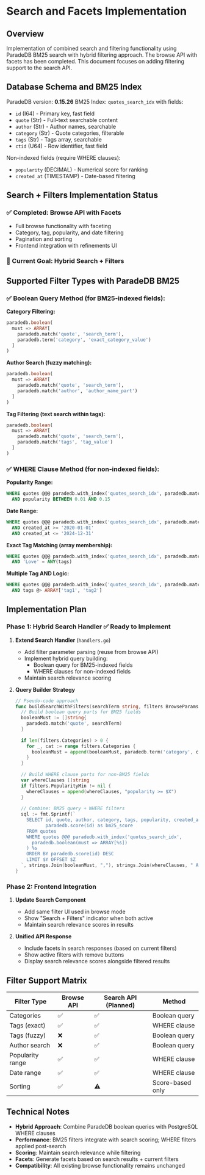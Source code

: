 # Search and Facets Implementation

## Overview
Implementation of combined search and filtering functionality using ParadeDB BM25 search with hybrid filtering approach. The browse API with facets has been completed. This document focuses on adding filtering support to the search API.

## Database Schema and BM25 Index
ParadeDB version: **0.15.26**
BM25 Index: `quotes_search_idx` with fields:
- `id` (I64) - Primary key, fast field
- `quote` (Str) - Full-text searchable content  
- `author` (Str) - Author names, searchable
- `category` (Str) - Quote categories, filterable
- `tags` (Str) - Tags array, searchable
- `ctid` (U64) - Row identifier, fast field

Non-indexed fields (require WHERE clauses):
- `popularity` (DECIMAL) - Numerical score for ranking
- `created_at` (TIMESTAMP) - Date-based filtering

## Search + Filters Implementation Status

### ✅ Completed: Browse API with Facets
- Full browse functionality with faceting
- Category, tag, popularity, and date filtering
- Pagination and sorting
- Frontend integration with refinements UI

### 🎯 Current Goal: Hybrid Search + Filters

## Supported Filter Types with ParadeDB BM25

### ✅ **Boolean Query Method** (for BM25-indexed fields):

**Category Filtering:**
```sql
paradedb.boolean(
  must => ARRAY[
    paradedb.match('quote', 'search_term'),
    paradedb.term('category', 'exact_category_value')
  ]
)
```

**Author Search (fuzzy matching):**
```sql
paradedb.boolean(
  must => ARRAY[
    paradedb.match('quote', 'search_term'),
    paradedb.match('author', 'author_name_part')
  ]
)
```

**Tag Filtering (text search within tags):**
```sql
paradedb.boolean(
  must => ARRAY[
    paradedb.match('quote', 'search_term'),
    paradedb.match('tags', 'tag_value')
  ]
)
```

### ✅ **WHERE Clause Method** (for non-indexed fields):

**Popularity Range:**
```sql
WHERE quotes @@@ paradedb.with_index('quotes_search_idx', paradedb.match('quote', 'term'))
  AND popularity BETWEEN 0.01 AND 0.15
```

**Date Range:**
```sql
WHERE quotes @@@ paradedb.with_index('quotes_search_idx', paradedb.match('quote', 'term'))
  AND created_at >= '2020-01-01'
  AND created_at <= '2024-12-31'
```

**Exact Tag Matching (array membership):**
```sql
WHERE quotes @@@ paradedb.with_index('quotes_search_idx', paradedb.match('quote', 'term'))
  AND 'Love' = ANY(tags)
```

**Multiple Tag AND Logic:**
```sql
WHERE quotes @@@ paradedb.with_index('quotes_search_idx', paradedb.match('quote', 'term'))
  AND tags @> ARRAY['tag1', 'tag2']
```

## Implementation Plan

### Phase 1: Hybrid Search Handler ✅ Ready to Implement
1. **Extend Search Handler** (`handlers.go`)
   - Add filter parameter parsing (reuse from browse API)
   - Implement hybrid query building:
     - Boolean query for BM25-indexed fields
     - WHERE clauses for non-indexed fields
   - Maintain search relevance scoring

2. **Query Builder Strategy**
   ```go
   // Pseudo-code approach
   func buildSearchWithFilters(searchTerm string, filters BrowseParams) string {
     // Build boolean query parts for BM25 fields
     booleanMust := []string{
       paradedb.match('quote', searchTerm)
     }
     
     if len(filters.Categories) > 0 {
       for _, cat := range filters.Categories {
         booleanMust = append(booleanMust, paradedb.term('category', cat))
       }
     }
     
     // Build WHERE clause parts for non-BM25 fields  
     var whereClauses []string
     if filters.PopularityMin != nil {
       whereClauses = append(whereClauses, "popularity >= $X")
     }
     
     // Combine: BM25 query + WHERE filters
     sql := fmt.Sprintf(`
       SELECT id, quote, author, category, tags, popularity, created_at, 
              paradedb.score(id) as bm25_score
       FROM quotes 
       WHERE quotes @@@ paradedb.with_index('quotes_search_idx', 
         paradedb.boolean(must => ARRAY[%s])
       ) %s
       ORDER BY paradedb.score(id) DESC
       LIMIT $Y OFFSET $Z
     `, strings.Join(booleanMust, ","), strings.Join(whereClauses, " AND "))
   }
   ```

### Phase 2: Frontend Integration
1. **Update Search Component**
   - Add same filter UI used in browse mode
   - Show "Search + Filters" indicator when both active
   - Maintain search relevance scores in results

2. **Unified API Response**
   - Include facets in search responses (based on current filters)
   - Show active filters with remove buttons
   - Display search relevance scores alongside filtered results

## Filter Support Matrix

| Filter Type | Browse API | Search API (Planned) | Method |
|-------------|------------|---------------------|---------|
| Categories | ✅ | ✅ | Boolean query |
| Tags (exact) | ✅ | ✅ | WHERE clause |
| Tags (fuzzy) | ❌ | ✅ | Boolean query |
| Author search | ❌ | ✅ | Boolean query |
| Popularity range | ✅ | ✅ | WHERE clause |
| Date range | ✅ | ✅ | WHERE clause |
| Sorting | ✅ | ⚠️ | Score-based only |

## Technical Notes

- **Hybrid Approach**: Combine ParadeDB boolean queries with PostgreSQL WHERE clauses
- **Performance**: BM25 filters integrate with search scoring; WHERE filters applied post-search
- **Scoring**: Maintain search relevance while filtering
- **Facets**: Generate facets based on search results + current filters  
- **Compatibility**: All existing browse functionality remains unchanged

